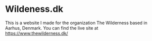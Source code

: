 # Wildeness.dk

This is a website I made for the organization The Wilderness based in Aarhus, Denmark. You can find the live site at https://www.thewilderness.dk/
